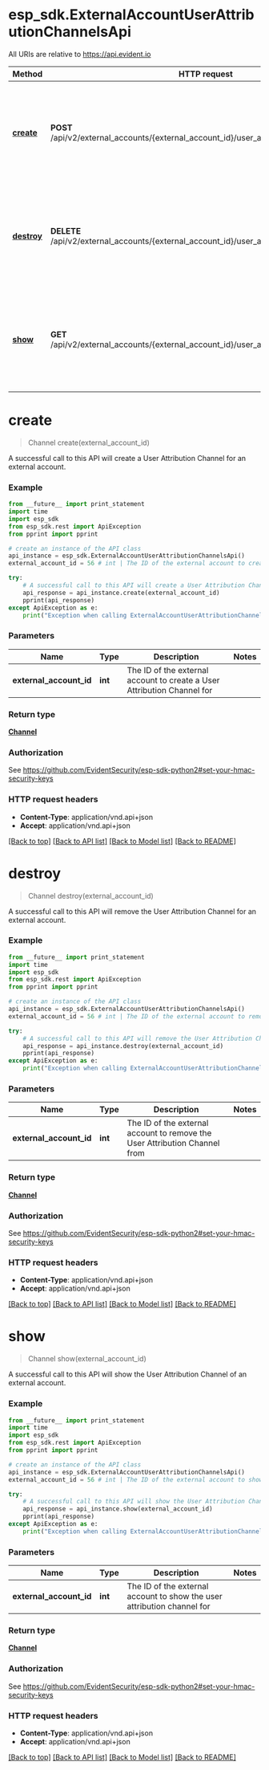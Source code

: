 # esp_sdk.ExternalAccountUserAttributionChannelsApi

All URIs are relative to https://api.evident.io

Method | HTTP request | Description
------------- | ------------- | -------------
[**create**](ExternalAccountUserAttributionChannelsApi.md#create) | **POST** /api/v2/external_accounts/{external_account_id}/user_attribution/channel.json_api | A successful call to this API will create a User Attribution Channel for an external account.
[**destroy**](ExternalAccountUserAttributionChannelsApi.md#destroy) | **DELETE** /api/v2/external_accounts/{external_account_id}/user_attribution/channel.json_api | A successful call to this API will remove the User Attribution Channel for an external account.
[**show**](ExternalAccountUserAttributionChannelsApi.md#show) | **GET** /api/v2/external_accounts/{external_account_id}/user_attribution/channel.json_api | A successful call to this API will show the User Attribution Channel of an external account.


# **create**
> Channel create(external_account_id)

A successful call to this API will create a User Attribution Channel for an external account.

### Example 
```python
from __future__ import print_statement
import time
import esp_sdk
from esp_sdk.rest import ApiException
from pprint import pprint

# create an instance of the API class
api_instance = esp_sdk.ExternalAccountUserAttributionChannelsApi()
external_account_id = 56 # int | The ID of the external account to create a User Attribution Channel for

try: 
    # A successful call to this API will create a User Attribution Channel for an external account.
    api_response = api_instance.create(external_account_id)
    pprint(api_response)
except ApiException as e:
    print("Exception when calling ExternalAccountUserAttributionChannelsApi->create: %s\n" % e)
```

### Parameters

Name | Type | Description  | Notes
------------- | ------------- | ------------- | -------------
 **external_account_id** | **int**| The ID of the external account to create a User Attribution Channel for | 

### Return type

[**Channel**](Channel.md)

### Authorization

See https://github.com/EvidentSecurity/esp-sdk-python2#set-your-hmac-security-keys

### HTTP request headers

 - **Content-Type**: application/vnd.api+json
 - **Accept**: application/vnd.api+json

[[Back to top]](#) [[Back to API list]](../README.md#documentation-for-api-endpoints) [[Back to Model list]](../README.md#documentation-for-models) [[Back to README]](../README.md)

# **destroy**
> Channel destroy(external_account_id)

A successful call to this API will remove the User Attribution Channel for an external account.

### Example 
```python
from __future__ import print_statement
import time
import esp_sdk
from esp_sdk.rest import ApiException
from pprint import pprint

# create an instance of the API class
api_instance = esp_sdk.ExternalAccountUserAttributionChannelsApi()
external_account_id = 56 # int | The ID of the external account to remove the User Attribution Channel from

try: 
    # A successful call to this API will remove the User Attribution Channel for an external account.
    api_response = api_instance.destroy(external_account_id)
    pprint(api_response)
except ApiException as e:
    print("Exception when calling ExternalAccountUserAttributionChannelsApi->destroy: %s\n" % e)
```

### Parameters

Name | Type | Description  | Notes
------------- | ------------- | ------------- | -------------
 **external_account_id** | **int**| The ID of the external account to remove the User Attribution Channel from | 

### Return type

[**Channel**](Channel.md)

### Authorization

See https://github.com/EvidentSecurity/esp-sdk-python2#set-your-hmac-security-keys

### HTTP request headers

 - **Content-Type**: application/vnd.api+json
 - **Accept**: application/vnd.api+json

[[Back to top]](#) [[Back to API list]](../README.md#documentation-for-api-endpoints) [[Back to Model list]](../README.md#documentation-for-models) [[Back to README]](../README.md)

# **show**
> Channel show(external_account_id)

A successful call to this API will show the User Attribution Channel of an external account.

### Example 
```python
from __future__ import print_statement
import time
import esp_sdk
from esp_sdk.rest import ApiException
from pprint import pprint

# create an instance of the API class
api_instance = esp_sdk.ExternalAccountUserAttributionChannelsApi()
external_account_id = 56 # int | The ID of the external account to show the user attribution channel for

try: 
    # A successful call to this API will show the User Attribution Channel of an external account.
    api_response = api_instance.show(external_account_id)
    pprint(api_response)
except ApiException as e:
    print("Exception when calling ExternalAccountUserAttributionChannelsApi->show: %s\n" % e)
```

### Parameters

Name | Type | Description  | Notes
------------- | ------------- | ------------- | -------------
 **external_account_id** | **int**| The ID of the external account to show the user attribution channel for | 

### Return type

[**Channel**](Channel.md)

### Authorization

See https://github.com/EvidentSecurity/esp-sdk-python2#set-your-hmac-security-keys

### HTTP request headers

 - **Content-Type**: application/vnd.api+json
 - **Accept**: application/vnd.api+json

[[Back to top]](#) [[Back to API list]](../README.md#documentation-for-api-endpoints) [[Back to Model list]](../README.md#documentation-for-models) [[Back to README]](../README.md)

